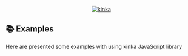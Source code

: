 <div align="center">

  [![kinka](../logo.png)](https://www.npmjs.com/package/kinka) 

</div>

## 📚 Examples

Here are presented some examples with using kinka JavaScript library  